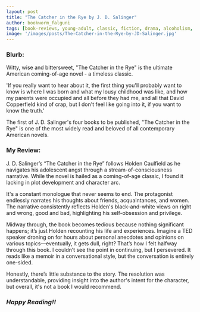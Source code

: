 ```yaml
---
layout: post
title: "The Catcher in the Rye by J. D. Salinger"
author: bookworm_falguni
tags: [book-reviews, young-adult, classic, fiction, drama, alcoholism, bullying, life, personality, USA, students, family, coming-of-age]
image: '/images/posts/The-Catcher-in-the-Rye-by-JD-Salinger.jpg'
---
```


### **Blurb:**
Witty, wise and bittersweet, "The Catcher in the Rye" is the ultimate American coming-of-age novel - a timeless classic.

'If you really want to hear about it, the first thing you'll probably want to know is where I was born and what my lousy childhood was like, and how my parents were occupied and all before they had me, and all that David Copperfield kind of crap, but I don't feel like going into it, if you want to know the truth.'

The first of J. D. Salinger's four books to be published, "The Catcher in the Rye" is one of the most widely read and beloved of all contemporary American novels.

### **My Review:**
J. D. Salinger’s “The Catcher in the Rye” follows Holden Caulfield as he navigates his adolescent angst through a stream-of-consciousness narrative. While the novel is hailed as a coming-of-age classic, I found it lacking in plot development and character arc.

It's a constant monologue that never seems to end. The protagonist endlessly narrates his thoughts about friends, acquaintances, and women. The narrative consistently reflects Holden's black-and-white views on right and wrong, good and bad, highlighting his self-obsession and privilege.

Midway through, the book becomes tedious because nothing significant happens; it’s just Holden recounting his life and experiences. Imagine a TED speaker droning on for hours about personal anecdotes and opinions on various topics—eventually, it gets dull, right? That’s how I felt halfway through this book. I couldn’t see the point in continuing, but I persevered. It reads like a memoir in a conversational style, but the conversation is entirely one-sided.

Honestly, there’s little substance to the story. The resolution was understandable, providing insight into the author's intent for the character, but overall, it's not a book I would recommend.

### ***Happy Reading!!***
